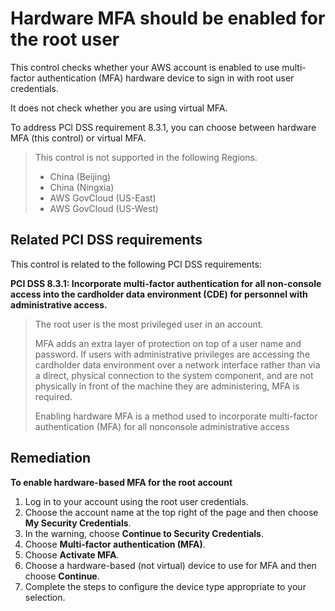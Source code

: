 # Hardware MFA should be enabled for the root user

This control checks whether your AWS account is enabled to use multi-factor authentication (MFA) hardware device to sign in with root user credentials.

It does not check whether you are using virtual MFA.

To address PCI DSS requirement 8.3.1, you can choose between hardware MFA (this control) or virtual MFA.

> This control is not supported in the following Regions.
>
> * China (Beijing)
> * China (Ningxia)
> * AWS GovCloud (US-East)
> * AWS GovCloud (US-West)

## Related PCI DSS requirements

This control is related to the following PCI DSS requirements:

**PCI DSS 8.3.1: Incorporate multi-factor authentication for all non-console access into the cardholder data environment (CDE) for personnel with administrative access.**

> The root user is the most privileged user in an account.
>
> MFA adds an extra layer of protection on top of a user name and password. If users with administrative privileges are accessing the cardholder data environment over a network interface rather than via a direct, physical connection to the system component, and are not physically in front of the machine they are administering, MFA is required.
>
> Enabling hardware MFA is a method used to incorporate multi-factor authentication (MFA) for all nonconsole administrative access

## Remediation

**To enable hardware-based MFA for the root account**

1. Log in to your account using the root user credentials.
2. Choose the account name at the top right of the page and then choose **My Security Credentials**.
3. In the warning, choose **Continue to Security Credentials**.
4. Choose **Multi-factor authentication (MFA)**.
5. Choose **Activate MFA**.
6. Choose a hardware-based (not virtual) device to use for MFA and then choose **Continue**.
7. Complete the steps to configure the device type appropriate to your selection.
